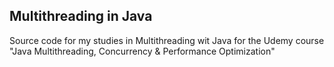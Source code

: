 ## Multithreading in Java

Source code for my studies in Multithreading wit Java for the Udemy course "Java Multithreading, Concurrency & Performance Optimization"
